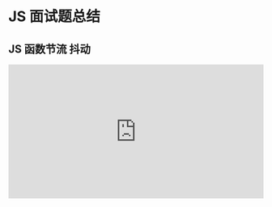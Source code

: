 # JS 面试题总结

## JS 函数节流 抖动

<iframe height="265" style="width: 100%;" scrolling="no" title="js 面试训练 抖动 节流" src="https://codepen.io/andypinet/embed/dyOeRrN?height=265&theme-id=light&default-tab=js,result" frameborder="no" loading="lazy" allowtransparency="true" allowfullscreen="true">
  See the Pen <a href='https://codepen.io/andypinet/pen/dyOeRrN'>js 面试训练 抖动 节流</a> by lingbaichao
  (<a href='https://codepen.io/andypinet'>@andypinet</a>) on <a href='https://codepen.io'>CodePen</a>.
</iframe>
